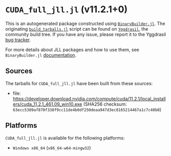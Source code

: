 # `CUDA_full_jll.jl` (v11.2.1+0)

This is an autogenerated package constructed using [`BinaryBuilder.jl`](https://github.com/JuliaPackaging/BinaryBuilder.jl). The originating [`build_tarballs.jl`](https://github.com/JuliaPackaging/Yggdrasil/blob/840f6f0809248f9337aba78d2eb62a886c7a8c68/C/CUDA/CUDA_full@11.2/build_tarballs.jl) script can be found on [`Yggdrasil`](https://github.com/JuliaPackaging/Yggdrasil/), the community build tree.  If you have any issue, please report it to the Yggdrasil [bug tracker](https://github.com/JuliaPackaging/Yggdrasil/issues).

For more details about JLL packages and how to use them, see `BinaryBuilder.jl` [documentation](https://juliapackaging.github.io/BinaryBuilder.jl/dev/jll/).

## Sources

The tarballs for `CUDA_full_jll.jl` have been built from these sources:

* file: https://developer.download.nvidia.com/compute/cuda/11.2.1/local_installers/cuda_11.2.1_461.09_win10.exe (SHA256 checksum: `63ecc5389af870f338f9cc11de4b0df250deaa947d3ec8165214467a1c7c40b0`)

## Platforms

`CUDA_full_jll.jl` is available for the following platforms:

* `Windows x86_64` (`x86_64-w64-mingw32`)
